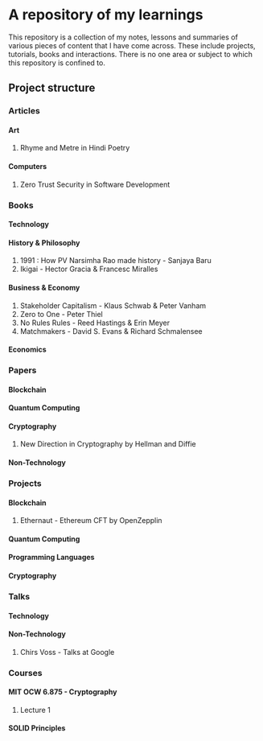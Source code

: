 # A repository of my learnings

This repository is a collection of my notes, lessons and summaries of various pieces of content that I have come across. These include projects, tutorials, books and interactions. There is no one area or subject to which this repository is confined to.

## Project structure

### Articles
#### Art
1. Rhyme and Metre in Hindi Poetry
#### Computers
1. Zero Trust Security in Software Development
### Books
#### Technology
#### History & Philosophy
1. 1991 : How PV Narsimha Rao made history - Sanjaya Baru
2. Ikigai - Hector Gracia & Francesc Miralles
#### Business & Economy
1. Stakeholder Capitalism - Klaus Schwab & Peter Vanham
2. Zero to One - Peter Thiel
3. No Rules Rules - Reed Hastings & Erin Meyer
4. Matchmakers - David S. Evans & Richard Schmalensee
#### Economics
### Papers
#### Blockchain
#### Quantum Computing
#### Cryptography
1. New Direction in Cryptography by Hellman and Diffie
#### Non-Technology
### Projects
#### Blockchain
1. Ethernaut - Ethereum CFT by OpenZepplin
#### Quantum Computing
#### Programming Languages
#### Cryptography
### Talks
#### Technology
#### Non-Technology
1. Chirs Voss - Talks at Google
### Courses
#### MIT OCW 6.875 - Cryptography
1. Lecture 1
#### SOLID Principles
